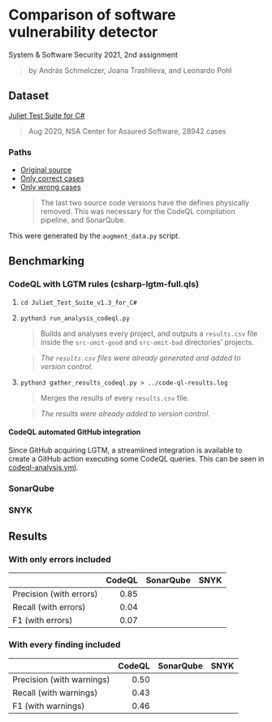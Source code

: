 # Comparison of software vulnerability detector

System & Software Security 2021, 2nd assignment

> by András Schmelczer, Joana Trashlieva, and Leonardo Pohl

## Dataset

[Juliet Test Suite for C#](https://samate.nist.gov/SRD/testsuites/juliet/Juliet_Test_Suite_v1.3_for_C%23.zip)

> Aug 2020, NSA Center for Assured Software, 28942 cases

### Paths

- [Original source](Juliet_Test_Suite_v1.3_for_C#/src)
- [Only correct cases](Juliet_Test_Suite_v1.3_for_C#/src-omit-bad)
- [Only wrong cases](Juliet_Test_Suite_v1.3_for_C#/src-omit-good)
  > The last two source code versions have the defines physically removed. This was necessary for the CodeQL compilation pipeline, and SonarQube.

This were generated by the `augment_data.py` script.

## Benchmarking

### CodeQL with LGTM rules (csharp-lgtm-full.qls)

1. `cd Juliet_Test_Suite_v1.3_for_C#`
2. `python3 run_analysis_codeql.py`

   > Builds and analyses every project, and outputs a `results.csv` file inside the `src-omit-good` and `src-omit-bad` directories' projects.

   > _The `results.csv` files were already generated and added to version control._

3. `python3 gather_results_codeql.py > ../code-ql-results.log`

   > Merges the results of every `results.csv` file.

   > _The results were already added to version control._

#### CodeQL automated GitHub integration

Since GitHub acquiring LGTM, a streamlined integration is available to create a GitHub action executing some CodeQL queries. This can be seen in [codeql-analysis.yml](.github/workflows/codeql-analysis.yml).

### SonarQube

### SNYK

## Results

### With only errors included

|                         | CodeQL | SonarQube | SNYK |
| :---------------------- | -----: | --------: | ---: |
| Precision (with errors) |   0.85 |           |      |
| Recall (with errors)    |   0.04 |           |      |
| F1 (with errors)        |   0.07 |           |      |

### With every finding included

|                           | CodeQL | SonarQube | SNYK |
| :------------------------ | -----: | --------: | ---: |
| Precision (with warnings) |   0.50 |           |      |
| Recall (with warnings)    |   0.43 |           |      |
| F1 (with warnings)        |   0.46 |           |      |

###

###
